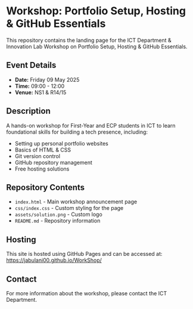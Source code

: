 # Workshop: Portfolio Setup, Hosting & GitHub Essentials

This repository contains the landing page for the ICT Department & Innovation Lab Workshop on Portfolio Setup, Hosting & GitHub Essentials.

## Event Details
- **Date:** Friday 09 May 2025
- **Time:** 09:00 - 12:00
- **Venue:** NS1 & R14/15

## Description
A hands-on workshop for First-Year and ECP students in ICT to learn foundational skills for building a tech presence, including:
- Setting up personal portfolio websites
- Basics of HTML & CSS
- Git version control
- GitHub repository management
- Free hosting solutions

## Repository Contents
- `index.html` - Main workshop announcement page
- `css/index.css` - Custom styling for the page
- `assets/solution.png` - Custom logo
- `README.md` - Repository information

## Hosting
This site is hosted using GitHub Pages and can be accessed at: https://jabulani00.github.io/WorkShop/

## Contact
For more information about the workshop, please contact the ICT Department.